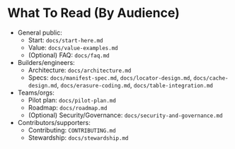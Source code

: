 # What To Read (By Audience)

- General public:
  - Start: `docs/start-here.md`
  - Value: `docs/value-examples.md`
  - (Optional) FAQ: `docs/faq.md`
- Builders/engineers:
  - Architecture: `docs/architecture.md`
  - Specs: `docs/manifest-spec.md`, `docs/locator-design.md`, `docs/cache-design.md`, `docs/erasure-coding.md`, `docs/table-integration.md`
- Teams/orgs:
  - Pilot plan: `docs/pilot-plan.md`
  - Roadmap: `docs/roadmap.md`
  - (Optional) Security/Governance: `docs/security-and-governance.md`
- Contributors/supporters:
  - Contributing: `CONTRIBUTING.md`
  - Stewardship: `docs/stewardship.md`

